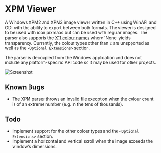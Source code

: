 # XPM Viewer

A Windows XPM2 and XPM3 image viewer written in C++ using WinAPI and GDI with the ability to export between both formats. The viewer is designed to be used with icon pixmaps but can be used with regular images. The parser also supports the [X11 colour names](https://en.wikipedia.org/wiki/X11_color_names) where 'None' yields transparency. Currently, the colour types other than `c` are unspported as well as the `<Optional Extensions>` section.

The parser is decoupled from the Windows application and does not include any platform-specific API code so it may be used for other projects.

![Screenshot](https://i.imgur.com/PLTP0Yb.png)

## Known Bugs
- The XPM parser throws an invalid file execption when the colour count is of an extreme number (e.g. in the tens of thousands). 

## Todo
-    Implement support for the other colour types and the `<Optional Extensions>` section.
-    Implement a horizontal and vertical scroll when the image exceeds the window's dimensions.
